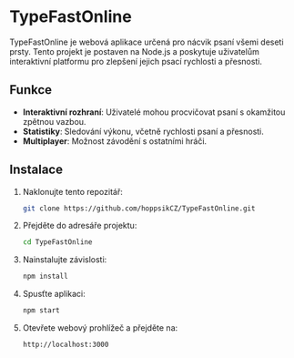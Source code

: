 # TypeFastOnline

TypeFastOnline je webová aplikace určená pro nácvik psaní všemi deseti prsty. Tento projekt je postaven na Node.js a poskytuje uživatelům interaktivní platformu pro zlepšení jejich psací rychlosti a přesnosti.

## Funkce

- **Interaktivní rozhraní**: Uživatelé mohou procvičovat psaní s okamžitou zpětnou vazbou.
- **Statistiky**: Sledování výkonu, včetně rychlosti psaní a přesnosti.
- **Multiplayer**: Možnost závodění s ostatními hráči.

## Instalace

1. Naklonujte tento repozitář:
    ```bash
    git clone https://github.com/hoppsikCZ/TypeFastOnline.git
    ```

2. Přejděte do adresáře projektu:
    ```bash
    cd TypeFastOnline
    ```

3. Nainstalujte závislosti:
    ```bash
    npm install
    ```

4. Spusťte aplikaci:
    ```bash
    npm start
    ```

5. Otevřete webový prohlížeč a přejděte na:
    ```
    http://localhost:3000
    ```
